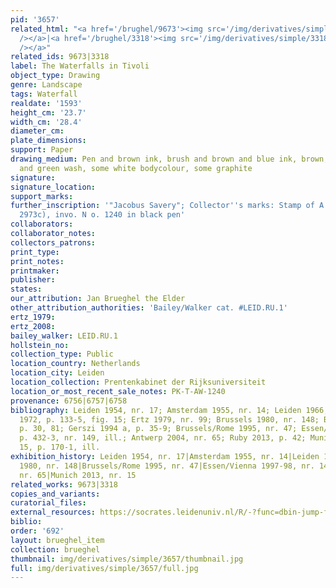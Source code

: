 ```yaml
---
pid: '3657'
related_html: "<a href='/brughel/9673'><img src='/img/derivatives/simple/9673/thumbnail.jpg'
  /></a>|<a href='/brughel/3318'><img src='/img/derivatives/simple/3318/thumbnail.jpg'
  /></a>"
related_ids: 9673|3318
label: The Waterfalls in Tivoli
object_type: Drawing
genre: Landscape
tags: Waterfall
realdate: '1593'
height_cm: '23.7'
width_cm: '28.4'
diameter_cm: 
plate_dimensions: 
support: Paper
drawing_medium: Pen and brown ink, brush and brown and blue ink, brown, grey, blue
  and green wash, some white bodycolour, some graphite
signature: 
signature_location: 
support_marks: 
further_inscription: '"Jacobus Savery"; Collector''s marks: Stamp of A. Welcker (L.
  2973c), invo. N o. 1240 in black pen'
collaborators: 
collaborator_notes: 
collectors_patrons: 
print_type: 
print_notes: 
printmaker: 
publisher: 
states: 
our_attribution: Jan Brueghel the Elder
other_attribution_authorities: 'Bailey/Walker cat. #LEID.RU.1'
ertz_1979: 
ertz_2008: 
bailey_walker: LEID.RU.1
hollstein_no: 
collection_type: Public
location_country: Netherlands
location_city: Leiden
location_collection: Prentenkabinet der Rijksuniversiteit
location_or_most_recent_sale_notes: PK-T-AW-1240
provenance: 6756|6757|6758
bibliography: Leiden 1954, nr. 17; Amsterdam 1955, nr. 14; Leiden 1966, nr. 27; Winner
  1972, p. 133-5, fig. 15; Ertz 1979, nr. 99; Brussels 1980, nr. 148; Bedoni 1983,
  p. 30, 81; Gerszi 1994 a, p. 35-9; Brussels/Rome 1995, nr. 47; Essen/Vienna 1997-98,
  p. 432-3, nr. 149, ill.; Antwerp 2004, nr. 65; Ruby 2013, p. 42; Munich 2013, nr.
  15, p. 170-1, ill.
exhibition_history: Leiden 1954, nr. 17|Amsterdam 1955, nr. 14|Leiden 1966, nr. 27|Brussels
  1980, nr. 148|Brussels/Rome 1995, nr. 47|Essen/Vienna 1997-98, nr. 149|Antwerp 2004,
  nr. 65|Munich 2013, nr. 15
related_works: 9673|3318
copies_and_variants: 
curatorial_files: 
external_resources: https://socrates.leidenuniv.nl/R/-?func=dbin-jump-full&object_id=2713725
biblio: 
order: '692'
layout: brueghel_item
collection: brueghel
thumbnail: img/derivatives/simple/3657/thumbnail.jpg
full: img/derivatives/simple/3657/full.jpg
---
```

